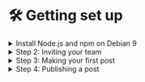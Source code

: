 # 🛠 Getting set up

<details>

<summary>Install Node.js and npm on Debian 9</summary>

``\
`sudo apt-get update`\
`sudo apt-get install nodejs` \
`sudo apt-get install npm`



</details>



<details>

<summary>Step 2: Inviting your team</summary>



</details>

<details>

<summary>Step 3: Making your first post</summary>



</details>

<details>

<summary>Step 4: Publishing a post</summary>



</details>
